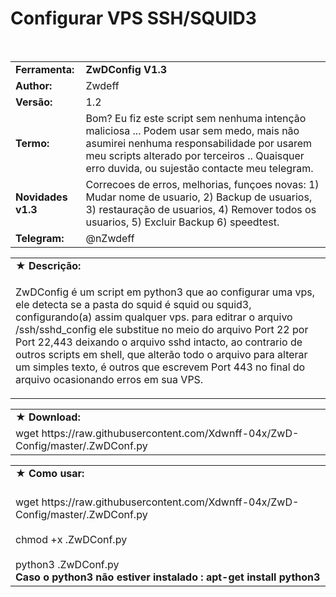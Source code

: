 # Configurar VPS SSH/SQUID3
<body>
  <tr>
    <td width="100px" class="main2"><b></b></td><td width="780px"></td>
  </tr>
   <tr>
    <td width="100px" class="main2"><b></b></td><td width="780px"></td>
  </tr>
<table border="0" cellpadding="0" cellspacing="2" width="100%">
  <tr>
    <td width="100px" class="main2"><b>Ferramenta:</b></td>
    <td width="780px" class="main2"><b>ZwDConfig V1.3</b></td>
  <tr>
    <td width="100px" class="main2"><b>Author:</b></td><td width="780px">Zwdeff</td>
  </tr>
  <tr>
    <td width="100px" class="main2"><b>Versão:</b></td><td width="780px">1.2</td>
  </tr>
  <tr>
    <td width="100px" class="main2"><b>Termo:</b></td><td width="780px">Bom? Eu fiz este script sem nenhuma intenção maliciosa ... Podem usar sem medo, mais não asumirei nenhuma responsabilidade por usarem meu scripts alterado por terceiros .. Quaisquer erro duvida, ou sujestão contacte meu telegram.</td>
  </tr>
  <tr>
    <td width="100px" class="main2"><b>Novidades v1.3</b></td><td width="780px">Correcoes de erros, melhorias, funçoes novas: 1) Mudar nome de usuario, 2) Backup de usuarios, 3) restauração de usuarios, 4) Remover todos os usuarios, 5) Excluir Backup 6) speedtest.</td>
  </tr>
  <tr>
    <td width="100px" class="main2"><b>Telegram:</b></td><td width="780px">@nZwdeff</td>
  </tr>
<table border="0" cellpadding="2" cellspacing="5" width="100%">
  <tr>
    <td class="main3">&#9733; <b>Descrição:</b></td>
  </tr>
  <tr>
    <td class="main" width="890px"><p>ZwDConfig é um script em python3 que ao configurar uma vps, ele detecta se a pasta do squid é squid ou squid3, configurando(a) assim qualquer vps. para editrar o arquivo /ssh/sshd_config ele substitue no meio do arquivo Port 22 por Port 22,443 deixando o arquivo sshd intacto, ao contrario de outros scripts em shell, que alterão todo o arquivo para alterar um simples texto, é outros que escrevem Port 443 no final do arquivo ocasionando erros em sua VPS.
<br />
    </table>
<table border="0" cellpadding="2" cellspacing="5" width="100%">
  <tr>
    <td class="main3" width="890px">&#9733; <b>Download:</b></td>
  </tr>
  <tr>
    <td class="main">
      wget https://raw.githubusercontent.com/Xdwnff-04x/ZwD-Config/master/.ZwDConf.py <br/>
    </td>
</table>
<table border="0" cellpadding="2" cellspacing="5" width="100%">
  <tr>
    <td class="main3" width="890px">&#9733; <b>Como usar:</b></td>
  </tr>
  <tr>
    <td class="main"> <br>wget https://raw.githubusercontent.com/Xdwnff-04x/ZwD-Config/master/.ZwDConf.py<br/> <br>chmod +x .ZwDConf.py<br/> <br>python3 .ZwDConf.py<br/> <b> Caso o python3 não estiver instalado : apt-get install python3</td>
  </tr>
</body>
</html>
